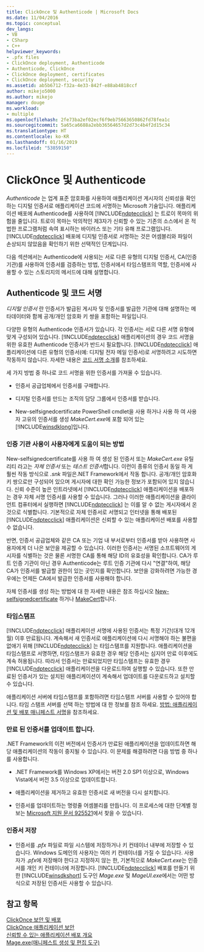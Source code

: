 ```yaml
---
title: ClickOnce 및 Authenticode | Microsoft Docs
ms.date: 11/04/2016
ms.topic: conceptual
dev_langs:
- VB
- CSharp
- C++
helpviewer_keywords:
- .pfx files
- ClickOnce deployment, Authenticode
- Authenticode, ClickOnce
- ClickOnce deployment, certificates
- ClickOnce deployment, security
ms.assetid: ab5b6712-f32a-4e33-842f-e88ab4818ccf
author: mikejo5000
ms.author: mikejo
manager: douge
ms.workload:
- multiple
ms.openlocfilehash: 2fe73ba2ef02ecf6f9eb75663650862fd78fea1c
ms.sourcegitcommit: 5a65ca6688a2ebb36564657d2d73c4b4f2d15c34
ms.translationtype: HT
ms.contentlocale: ko-KR
ms.lasthandoff: 01/16/2019
ms.locfileid: "53859150"
---
```

# <a name="clickonce-and-authenticode"></a>ClickOnce 및 Authenticode
*Authenticode* 는 업계 표준 암호화를 사용하여 애플리케이션 게시자의 신뢰성을 확인하는 디지털 인증서로 애플리케이션 코드에 서명하는 Microsoft 기술입니다. 애플리케이션 배포에 Authenticode를 사용하여 [!INCLUDE[ndptecclick](../deployment/includes/ndptecclick_md.md)] 는 트로이 목마의 위험을 줄입니다. 트로이 목마는 악의적인 제3자가 신뢰할 수 있는 기존의 소스에서 온 적법한 프로그램처럼 속여 표시하는 바이러스 또는 기타 유해 프로그램입니다. [!INCLUDE[ndptecclick](../deployment/includes/ndptecclick_md.md)] 배포에 디지털 인증서로 서명하는 것은 어셈블리와 파일이 손상되지 않았음을 확인하기 위한 선택적인 단계입니다.  
  
 다음 섹션에서는 Authenticode에 사용되는 서로 다른 유형의 디지털 인증서, CA(인증 기관)를 사용하여 인증서를 검증하는 방법, 인증서에서 타임스탬프의 역할, 인증서에 사용할 수 있는 스토리지의 메서드에 대해 설명합니다.  
  
## <a name="authenticode-and-code-signing"></a>Authenticode 및 코드 서명  
 *디지털 인증서* 란 인증서가 발급된 게시자 및 인증서를 발급한 기관에 대해 설명하는 메타데이터와 함께 공개/개인 암호화 키 쌍을 포함하는 파일입니다.  
  
 다양한 유형의 Authenticode 인증서가 있습니다. 각 인증서는 서로 다른 서명 유형에 맞게 구성되어 있습니다. [!INCLUDE[ndptecclick](../deployment/includes/ndptecclick_md.md)] 애플리케이션의 경우 코드 서명을 위한 유효한 Authenticode 인증서가 반드시 필요합니다. [!INCLUDE[ndptecclick](../deployment/includes/ndptecclick_md.md)] 애플리케이션에 다른 유형의 인증서(예: 디지털 전자 메일 인증서)로 서명하려고 시도하면 작동하지 않습니다. 자세한 내용은 [코드 서명 소개](http://go.microsoft.com/fwlink/?LinkId=179452)를 참조하세요.  
  
 세 가지 방법 중 하나로 코드 서명을 위한 인증서를 가져올 수 있습니다.  
  
- 인증서 공급업체에서 인증서를 구매합니다.  
  
- 디지털 인증서를 만드는 조직의 담당 그룹에서 인증서를 받습니다.  
  
- New-selfsignedcertificate PowerShell cmdlet을 사용 하거나 사용 하 여 사용자 고유의 인증서를 생성 *MakeCert.exe*에 포함 되어 있는 [!INCLUDE[winsdklong](../deployment/includes/winsdklong_md.md)]입니다.  
  
### <a name="how-using-certificate-authorities-helps-users"></a>인증 기관 사용이 사용자에게 도움이 되는 방법  
 New-selfsignedcertificate를 사용 하 여 생성 된 인증서 또는 *MakeCert.exe* 유틸리티 라고는 *자체 인증서* 또는 *테스트 인증서*합니다. 이런이 종류의 인증서 동일 하 게 훨씬 작동 방식으로 *.snk* 파일은.NET Framework에서 작동 합니다. 공개/개인 암호화 키 쌍으로만 구성되어 있으며 게시자에 대한 확인 가능한 정보가 포함되어 있지 않습니다. 신뢰 수준이 높은 인트라넷에서 [!INCLUDE[ndptecclick](../deployment/includes/ndptecclick_md.md)] 애플리케이션을 배포하는 경우 자체 서명 인증서를 사용할 수 있습니다. 그러나 이러한 애플리케이션을 클라이언트 컴퓨터에서 실행하면 [!INCLUDE[ndptecclick](../deployment/includes/ndptecclick_md.md)] 는 이를 알 수 없는 게시자에서 온 것으로 식별합니다. 기본적으로 자체 인증서로 서명되고 인터넷을 통해 배포된 [!INCLUDE[ndptecclick](../deployment/includes/ndptecclick_md.md)] 애플리케이션은 신뢰할 수 있는 애플리케이션 배포를 사용할 수 없습니다.  
  
 반면, 인증서 공급업체와 같은 CA 또는 기업 내 부서로부터 인증서를 받아 사용하면 사용자에게 더 나은 보안을 제공할 수 있습니다. 이러한 인증서는 서명된 소프트웨어의 게시자를 식별하는 것은 물론 서명한 CA를 통해 해당 ID의 유효성을 확인합니다. CA가 루트 인증 기관이 아닌 경우 Authenticode는 루트 인증 기관에 다시 "연결"하여, 해당 CA가 인증서를 발급할 권한이 있는 곳인지를 확인합니다. 보안을 강화하려면 가능한 경우에는 언제든 CA에서 발급한 인증서를 사용해야 합니다.  
  
 자체 인증서를 생성 하는 방법에 대 한 자세한 내용은 참조 하십시오 [New-selfsignedcertificate](https://technet.microsoft.com/itpro/powershell/windows/pkiclient/new-selfsignedcertificate) 하거나 [MakeCert](/windows/desktop/SecCrypto/makecert)합니다.  
  
### <a name="timestamps"></a>타임스탬프  
 [!INCLUDE[ndptecclick](../deployment/includes/ndptecclick_md.md)] 애플리케이션 서명에 사용된 인증서는 특정 기간(대개 12개월) 이후 만료됩니다. 계속해서 새 인증서로 애플리케이션에 다시 서명해야 하는 불편을 없애기 위해 [!INCLUDE[ndptecclick](../deployment/includes/ndptecclick_md.md)] 는 타임스탬프를 지원합니다. 애플리케이션을 타임스탬프로 서명하면, 타임스탬프가 유효한 경우 해당 인증서는 심지어 만료 이후에도 계속 허용됩니다. 따라서 인증서는 만료되었지만 타임스탬프는 유효한 경우 [!INCLUDE[ndptecclick](../deployment/includes/ndptecclick_md.md)] 애플리케이션을 다운로드하여 실행할 수 있습니다. 또한 만료된 인증서가 있는 설치된 애플리케이션이 계속해서 업데이트를 다운로드하고 설치할 수 있습니다.  
  
 애플리케이션 서버에 타임스탬프를 포함하려면 타임스탬프 서버를 사용할 수 있어야 합니다. 타임 스탬프 서버를 선택 하는 방법에 대 한 정보를 참조 하세요. [방법: 애플리케이션 및 배포 매니페스트 서명](../ide/how-to-sign-application-and-deployment-manifests.md)을 참조하세요.  
  
### <a name="update-expired-certificates"></a>만료 된 인증서를 업데이트 합니다.  
 .NET Framework의 이전 버전에서 인증서가 만료된 애플리케이션을 업데이트하면 해당 애플리케이션의 작동이 중지될 수 있습니다. 이 문제를 해결하려면 다음 방법 중 하나를 사용합니다.  
  
-   .NET Framework를 Windows XP에서는 버전 2.0 SP1 이상으로, Windows Vista에서 버전 3.5 이상으로 업데이트합니다.  
  
-   애플리케이션을 제거하고 유효한 인증서로 새 버전을 다시 설치합니다.  
  
-   인증서를 업데이트하는 명령줄 어셈블리를 만듭니다. 이 프로세스에 대한 단계별 정보는 [Microsoft 지원 문서 925521](http://go.microsoft.com/fwlink/?LinkId=179454)에서 찾을 수 있습니다.  
  
### <a name="store-certificates"></a>인증서 저장  
  
- 인증서를 *.pfx* 파일로 파일 시스템에 저장하거나 키 컨테이너 내부에 저장할 수 있습니다. Windows 도메인의 사용자는 여러 키 컨테이너를 가질 수 있습니다. 사용자가 *.pfx*에 저장해야 한다고 지정하지 않는 한, 기본적으로 *MakeCert.exe*는 인증서를 개인 키 컨테이너에 저장합니다. [!INCLUDE[ndptecclick](../deployment/includes/ndptecclick_md.md)] 배포를 만들기 위한 [!INCLUDE[winsdkshort](../debugger/debug-interface-access/includes/winsdkshort_md.md)] 도구인 *Mage.exe* 및 *MageUI.exe*에서는 어떤 방식으로 저장된 인증서든 사용할 수 있습니다.  
  
## <a name="see-also"></a>참고 항목  
 [ClickOnce 보안 및 배포](../deployment/clickonce-security-and-deployment.md)   
 [ClickOnce 애플리케이션 보안](../deployment/securing-clickonce-applications.md)   
 [신뢰할 수 있는 애플리케이션 배포 개요](../deployment/trusted-application-deployment-overview.md)   
 [Mage.exe(매니페스트 생성 및 편집 도구)](/dotnet/framework/tools/mage-exe-manifest-generation-and-editing-tool)
